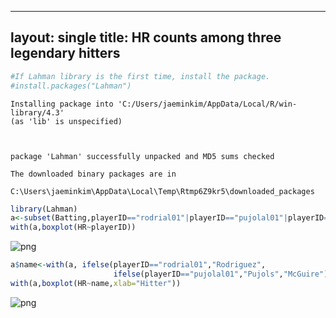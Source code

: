
----
layout: single
title: HR counts among three legendary hitters
----

```R
#If Lahman library is the first time, install the package.
#install.packages("Lahman")
```

    Installing package into 'C:/Users/jaeminkim/AppData/Local/R/win-library/4.3'
    (as 'lib' is unspecified)
    
    

    package 'Lahman' successfully unpacked and MD5 sums checked
    
    The downloaded binary packages are in
    	C:\Users\jaeminkim\AppData\Local\Temp\Rtmp6Z9kr5\downloaded_packages
    


```R
library(Lahman)
a<-subset(Batting,playerID=="rodrial01"|playerID=="pujolal01"|playerID=="mcgwima01")
with(a,boxplot(HR~playerID))

```


    
![png](output_1_0.png)
    



```R
a$name<-with(a, ifelse(playerID=="rodrial01","Rodriguez",
                       ifelse(playerID=="pujolal01","Pujols","McGuire")))
with(a,boxplot(HR~name,xlab="Hitter"))
```


    
![png](output_2_0.png)
    

